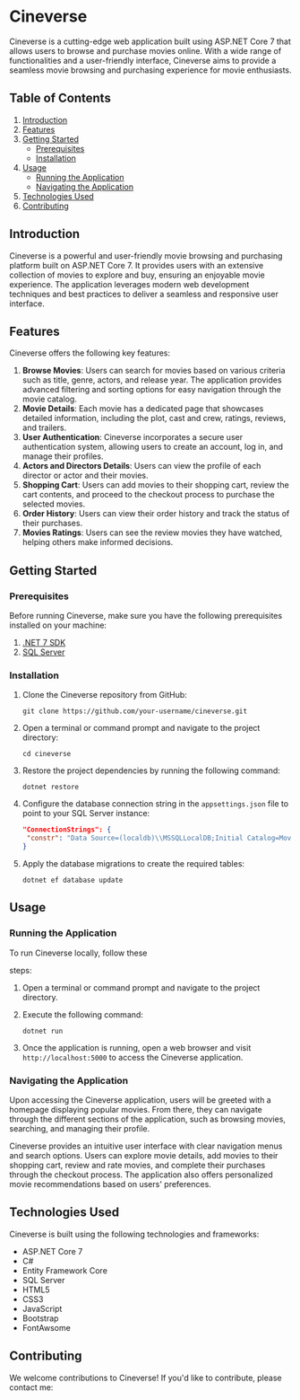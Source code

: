 # Cineverse

Cineverse is a cutting-edge web application built using ASP.NET Core 7 that allows users to browse and purchase movies online. With a wide range of functionalities and a user-friendly interface, Cineverse aims to provide a seamless movie browsing and purchasing experience for movie enthusiasts.

## Table of Contents

1. [Introduction](#introduction)
2. [Features](#features)
3. [Getting Started](#getting-started)
   - [Prerequisites](#prerequisites)
   - [Installation](#installation)
4. [Usage](#usage)
   - [Running the Application](#running-the-application)
   - [Navigating the Application](#navigating-the-application)
5. [Technologies Used](#technologies-used)
6. [Contributing](#contributing)

## Introduction

Cineverse is a powerful and user-friendly movie browsing and purchasing platform built on ASP.NET Core 7. It provides users with an extensive collection of movies to explore and buy, ensuring an enjoyable movie experience. The application leverages modern web development techniques and best practices to deliver a seamless and responsive user interface.

## Features

Cineverse offers the following key features:

1. **Browse Movies**: Users can search for movies based on various criteria such as title, genre, actors, and release year. The application provides advanced filtering and sorting options for easy navigation through the movie catalog.
2. **Movie Details**: Each movie has a dedicated page that showcases detailed information, including the plot, cast and crew, ratings, reviews, and trailers.
3. **User Authentication**: Cineverse incorporates a secure user authentication system, allowing users to create an account, log in, and manage their profiles.
4. **Actors and Directors Details**: Users can view the profile of each director or actor and their movies.
5. **Shopping Cart**: Users can add movies to their shopping cart, review the cart contents, and proceed to the checkout process to purchase the selected movies.
6. **Order History**: Users can view their order history and track the status of their purchases.
6. **Movies Ratings**: Users can see the review movies they have watched, helping others make informed decisions.

## Getting Started

### Prerequisites

Before running Cineverse, make sure you have the following prerequisites installed on your machine:

1. [.NET 7 SDK](https://dotnet.microsoft.com/download/dotnet/7.0)
2. [SQL Server](https://www.microsoft.com/en-us/sql-server/sql-server-downloads)

### Installation

1. Clone the Cineverse repository from GitHub:

   ```
   git clone https://github.com/your-username/cineverse.git
   ```

2. Open a terminal or command prompt and navigate to the project directory:

   ```
   cd cineverse
   ```

3. Restore the project dependencies by running the following command:

   ```
   dotnet restore
   ```

4. Configure the database connection string in the `appsettings.json` file to point to your SQL Server instance:

   ```json
   "ConnectionStrings": {
    "constr": "Data Source=(localdb)\\MSSQLLocalDB;Initial Catalog=MovieStore;Integrated Security=True;TrustServerCertificate=True"
   }
   ```

5. Apply the database migrations to create the required tables:

   ```
   dotnet ef database update
   ```

## Usage

### Running the Application

To run Cineverse locally, follow these

 steps:

1. Open a terminal or command prompt and navigate to the project directory.

2. Execute the following command:

   ```
   dotnet run
   ```

3. Once the application is running, open a web browser and visit `http://localhost:5000` to access the Cineverse application.

### Navigating the Application

Upon accessing the Cineverse application, users will be greeted with a homepage displaying popular movies. From there, they can navigate through the different sections of the application, such as browsing movies, searching, and managing their profile.

Cineverse provides an intuitive user interface with clear navigation menus and search options. Users can explore movie details, add movies to their shopping cart, review and rate movies, and complete their purchases through the checkout process. The application also offers personalized movie recommendations based on users' preferences.

## Technologies Used

Cineverse is built using the following technologies and frameworks:

- ASP.NET Core 7
- C#
- Entity Framework Core
- SQL Server
- HTML5
- CSS3
- JavaScript
- Bootstrap
- FontAwsome
## Contributing

We welcome contributions to Cineverse! If you'd like to contribute, please contact me:
